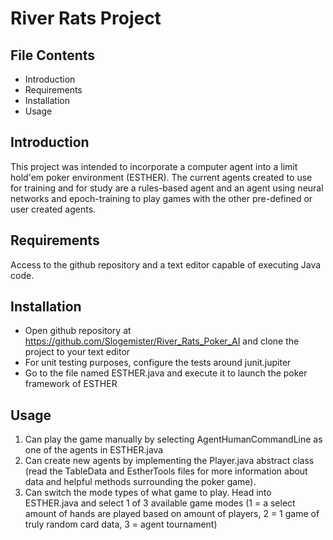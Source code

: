 # River Rats Project

## File Contents

- Introduction 
- Requirements
- Installation
- Usage


## Introduction

This project was intended to incorporate a computer agent into a limit
hold'em poker environment (ESTHER). The current agents created to use for training
and for study are a rules-based agent and an agent using neural networks and epoch-training
to play games with the other pre-defined or user created agents.


## Requirements

Access to the github repository and a text editor capable of executing Java code.


## Installation

- Open github repository at https://github.com/Slogemister/River_Rats_Poker_AI and clone the project to your text editor
- For unit testing purposes, configure the tests around junit.jupiter
- Go to the file named ESTHER.java and execute it to launch the poker framework of ESTHER


## Usage

1. Can play the game manually by selecting AgentHumanCommandLine as one of the agents 
in ESTHER.java
2. Can create new agents by implementing the Player.java abstract class (read the TableData and EstherTools files for more information about data and helpful methods surrounding the poker game).
3. Can switch the mode types of what game to play. Head into ESTHER.java and select 1 of 3 available game modes (1 = a select amount of hands are played based on amount of players, 2 = 1 game of truly random card data, 3 = agent tournament)